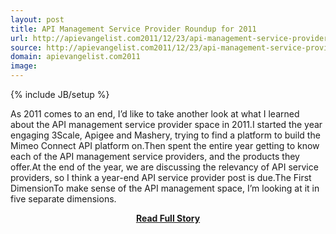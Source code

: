 ```yaml
---
layout: post
title: API Management Service Provider Roundup for 2011
url: http://apievangelist.com2011/12/23/api-management-service-provider-roundup-for-2011/
source: http://apievangelist.com2011/12/23/api-management-service-provider-roundup-for-2011/
domain: apievangelist.com2011
image: 
---
```

{% include JB/setup %}<p>As 2011 comes to an end, I’d like to take another look at what I learned about the API management service provider space in 2011.I started the year engaging 3Scale, Apigee and Mashery, trying to find a platform to build the Mimeo Connect API platform on.Then spent the entire year getting to know each of the API management service providers, and the products they offer.At the end of the year, we are discussing the relevancy of API service providers, so I think a year-end API service provider post is due.The First DimensionTo make sense of the API management space, I’m looking at it in five separate dimensions.</p>
<center><p><a href="http://apievangelist.com2011/12/23/api-management-service-provider-roundup-for-2011/" style='padding:25px; font-sze:18px; font-weight: bold;'>Read Full Story</a></p></center>
